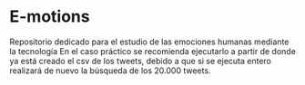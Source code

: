 # E-motions
Repositorio dedicado para el estudio de las emociones humanas mediante la tecnología
En el caso práctico se recomienda ejecutarlo a partir de donde ya está creado el csv de los tweets, debido a que si se ejecuta entero realizará de nuevo la búsqueda de los 20.000 tweets.

